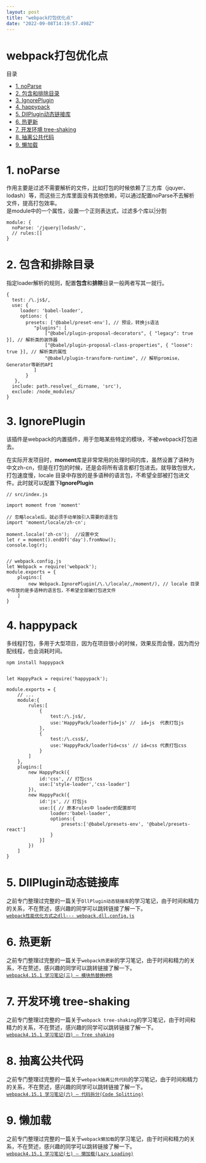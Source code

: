 ```yaml
---
layout: post
title: "webpack打包优化点"
date: "2022-09-08T14:19:57.498Z"
---
```

webpack打包优化点
============

目录

*   [1\. noParse](#1-noparse)
*   [2\. 包含和排除目录](#2-包含和排除目录)
*   [3\. IgnorePlugin](#3-ignoreplugin)
*   [4\. happypack](#4-happypack)
*   [5\. DllPlugin动态链接库](#5-dllplugin动态链接库)
*   [6\. 热更新](#6-热更新)
*   [7\. 开发环境 tree-shaking](#7-开发环境-tree-shaking)
*   [8\. 抽离公共代码](#8-抽离公共代码)
*   [9\. 懒加载](#9-懒加载)

1\. noParse
===========

作用主要是过滤不需要解析的文件，比如打包的时候依赖了三方库（jquyer、lodash）等，而这些三方库里面没有其他依赖，可以通过配置noParse不去解析文件，提高打包效率。  
是module中的一个属性，设置一个正则表达式，过滤多个库以|分割

    module: {
      noParse: '/jquery|lodash/',
      // rules:[]
    }
    

2\. 包含和排除目录
===========

指定loader解析的规则，配置**包含**和**排除**目录一般两者写其一就行。

    {
      test: /\.js$/,
      use: {
         loader: 'babel-loader',
         options: {
           presets: ['@babel/preset-env'], // 预设，转换js语法
              "plugins": [
                  ["@babel/plugin-proposal-decorators", { "legacy": true }], // 解析类的装饰器
                  ["@babel/plugin-proposal-class-properties", { "loose": true }], // 解析类的属性
                  "@babel/plugin-transform-runtime", // 解析promise，Generator等新的API
              ]
           }
       },
      include: path.resolve(__dirname, 'src'),
      exclude: /node_modules/
    }
    

3\. IgnorePlugin
================

该插件是webpack的内置插件，用于忽略某些特定的模块，不被webpack打包进去。

在实际开发项目时，**moment**库是非常常用的处理时间的库，虽然设置了语种为中文zh-cn，但是在打包的时候，还是会将所有语言都打包进去。就导致包很大，打包速度慢，locale 目录中存放的是多语种的语言包，不希望全部被打包进文件。此时就可以配置下**IgnorePlugin**

    // src/index.js
    
    import moment from 'moment'
    
    // 忽略locale后，就必须手动单独引入需要的语言包
    import 'moment/locale/zh-cn';
    
    moment.locale('zh-cn');  //设置中文
    let r = moment().endOf('day').fromNow();
    console.log(r);
    

    // webpack.config.js
    let Webpack = require('webpack');
    module.exports = {
        plugins:[
            new Webpack.IgnorePlugin(/\.\/locale/,/moment/), // locale 目录中存放的是多语种的语言包，不希望全部被打包进文件
        ]
    }
    

4\. happypack
=============

多线程打包，多用于大型项目，因为在项目很小的时候，效果反而会慢，因为而分配线程，也会消耗时间。

    npm install happypack
    

    let HappyPack = require('happypack');
    
    module.exports = {
        // ...
        module:{
            rules:[
                {
                    test:/\.js$/,
                    use:'HappyPack/loader?id=js' //  id=js  代表打包js
                },
                {
                    test:/\.css$/,
                    use:'HappyPack/loader?id=css' // id=css 代表打包css
                }
            ]
        },
        plugins:[
            new HappyPack({ 
                id:'css', // 打包css
                use:['style-loader','css-loader']
            }),
            new HappyPack({ 
                id:'js', // 打包js
                use:[{ // 原本rules中 loader的配置即可
                    loader:'babel-loader',
                    options:{
                        presets:['@babel/presets-env', '@babel/presets-react']
                    }
                }]
            })
        ]
    }
    

5\. DllPlugin动态链接库
==================

之前专门整理过完整的一篇关于`DllPlugin动态链接库`的学习笔记，由于时间和精力的关系，不在赘述，感兴趣的同学可以跳转链接了解一下。  
[`webpack性能优化方式之dll--- webpack.dll.config.js`](https://www.cnblogs.com/echoyya/p/16413591.html)

6\. 热更新
=======

之前专门整理过完整的一篇关于`webpack热更新`的学习笔记，由于时间和精力的关系，不在赘述，感兴趣的同学可以跳转链接了解一下。  
[`webpack4.15.1 学习笔记(三) — 模块热替换HMR`](https://www.cnblogs.com/echoyya/p/16461086.html)

7\. 开发环境 tree-shaking
=====================

之前专门整理过完整的一篇关于`webpack tree-shaking`的学习笔记，由于时间和精力的关系，不在赘述，感兴趣的同学可以跳转链接了解一下。  
[`webpack4.15.1 学习笔记(四) — Tree shaking`](https://www.cnblogs.com/echoyya/p/16461099.html)

8\. 抽离公共代码
==========

之前专门整理过完整的一篇关于`webpack抽离公共代码`的学习笔记，由于时间和精力的关系，不在赘述，感兴趣的同学可以跳转链接了解一下。  
[`webpack4.15.1 学习笔记(六) — 代码拆分(Code Splitting)`](https://www.cnblogs.com/echoyya/p/16530426.html)

9\. 懒加载
=======

之前专门整理过完整的一篇关于`webpack懒加载`的学习笔记，由于时间和精力的关系，不在赘述，感兴趣的同学可以跳转链接了解一下。  
[`webpack4.15.1 学习笔记(七) — 懒加载(Lazy Loading)`](https://www.cnblogs.com/echoyya/p/16530427.html)